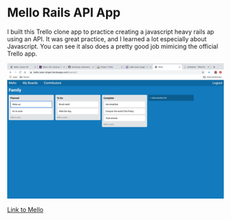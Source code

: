 # Mello Rails API  App

I built this Trello clone app to practice creating a javascript heavy rails ap using an API.  It was great practice, and I learned a lot especially about Javascript.  You can see it also does a pretty good job mimicing the official Trello app.

<img src="screenshot.png" alt="App Screenshot">

[Link to Mello](https://mello-sean-singer.herokuapp.com/)
